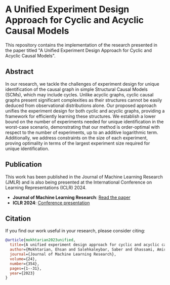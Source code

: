 # A Unified Experiment Design Approach for Cyclic and Acyclic Causal Models

This repository contains the implementation of the research presented in the paper titled "A Unified Experiment Design Approach for Cyclic and Acyclic Causal Models".

## Abstract
In our research, we tackle the challenges of experiment design for unique identification of the causal graph in simple Structural Causal Models (SCMs), which may include cycles. Unlike acyclic graphs, cyclic causal graphs present significant complexities as their structures cannot be easily deduced from observational distributions alone. Our proposed approach unifies the experiment design for both cyclic and acyclic graphs, providing a framework for efficiently learning these structures. We establish a lower bound on the number of experiments needed for unique identification in the worst-case scenario, demonstrating that our method is order-optimal with respect to the number of experiments, up to an additive logarithmic term. Additionally, we address constraints on the size of each experiment, proving optimality in terms of the largest experiment size required for unique identification.

## Publication
This work has been published in the Journal of Machine Learning Research (JMLR) and is also being presented at the International Conference on Learning Representations (ICLR) 2024.

- **Journal of Machine Learning Research**: [Read the paper](https://www.jmlr.org/papers/v24/22-1425.html)
- **ICLR 2024**: [Conference presentation](https://iclr.cc/virtual/2024/poster/20661)

## Citation
If you find our work useful in your research, please consider citing:

```bibtex
@article{mokhtarian2023unified,
  title={A unified experiment design approach for cyclic and acyclic causal models},
  author={Mokhtarian, Ehsan and Salehkaleybar, Saber and Ghassami, AmirEmad and Kiyavash, Negar},
  journal={Journal of Machine Learning Research},
  volume={24},
  number={354},
  pages={1--31},
  year={2023}
}
